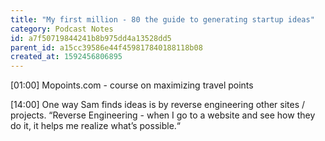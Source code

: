 ```yaml
---
title: "My first million - 80 the guide to generating startup ideas"
category: Podcast Notes
id: a7f50719844241b8b975dd4a13528dd5
parent_id: a15cc39586e44f459817840188118b08
created_at: 1592456806895
---
```



[01:00]
Mopoints.com - course on maximizing travel points 

[14:00]
One way Sam finds ideas is by reverse engineering other sites / projects. “Reverse Engineering - when I go to a website and see how they do it, it helps me realize what’s possible.“


                